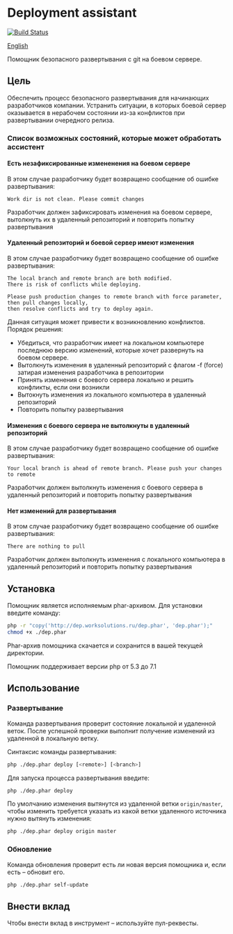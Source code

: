 # Deployment assistant
[![Build Status](https://travis-ci.org/worksolutions/deployment-assistant.svg?branch=master)](https://travis-ci.org/worksolutions/deployment-assistant)

[English](README.md)

Помощник безопасного развертывания с git на боевом сервере.

## Цель

Обеспечить процесс безопасного развертывания для начинающих разработчиков
компании. Устранить ситуации, в которых боевой сервер оказывается в нерабочем 
состоянии из-за конфликтов при развертывании очередного релиза.

### Список возможных состояний, которые может обработать ассистент

#### Есть незафиксированные измененения на боевом сервере

В этом случае разработчику будет возвращено сообщение об ошибке развертывания:

```
Work dir is not clean. Please commit changes
```

Разработчик должен зафиксировать изменения на боевом сервере, вытолкнуть их в удаленный репозиторий
и повторить попытку развертывания

#### Удаленный репозиторий и боевой сервер имеют изменения

В этом случае разработчику будет возвращено сообщение об ошибке развертывания:

```
The local branch and remote branch are both modified.
There is risk of conflicts while deploying. 

Please push production changes to remote branch with force parameter, then pull changes locally, 
then resolve conflicts and try to deploy again.
```

Данная ситуация может привести к возникновлению конфликтов. Порядок решения:

- Убедиться, что разработчик имеет на локальном компьютере последнюю версию изменений, 
которые хочет развернуть на боевом сервере.
- Вытолкнуть изменения в удаленный репозиторий с флагом -f (force) затирая изменения разработчика в репозитории
- Принять изменения с боевого сервера локально и решить конфликты, если они возникли
- Вытокнуть изменения из локального компьютера в удаленный репозиторий
- Повторить попытку развертывания 
 

#### Изменения с боевого сервера не вытолкнуты в удаленный репозиторий

В этом случае разработчику будет возвращено сообщение об ошибке развертывания:

```
Your local branch is ahead of remote branch. Please push your changes to remote
```

Разработчик должен вытолкнуть изменения с боевого сервера в удаленный репозиторий
и повторить попытку развертывания

#### Нет изменений для развертывания

В этом случае разработчику будет возвращено сообщение об ошибке развертывания:

```
There are nothing to pull
```

Разработчик должен вытолкнуть изменения с локального компьютера в удаленный репозиторий
и повторить попытку развертывания

## Установка

Помощник является исполняемым phar-архивом.
Для установки введите команду:

```bash
php -r "copy('http://dep.worksolutions.ru/dep.phar', 'dep.phar');"
chmod +x ./dep.phar
```

Phar-архив помощника скачается и сохранится в вашей текущей директории.

Помощник поддерживает версии php от 5.3 до 7.1

## Использование

### Развертывание

Команда развертывания проверит состояние локальной и удаленной веток.
После успешной проверки выполнит получение изменений из удаленной в локальную ветку.

Синтаксис команды развертывания:

```bash
php ./dep.phar deploy [<remote>] [<branch>]
```

Для запуска процесса развертывания введите:

```bash
php ./dep.phar deploy
```

По умолчанию изменения вытянутся из удаленной ветки `origin/master`, 
чтобы изменить требуется указать из какой ветки удаленного источника
нужно вытянуть изменения:

```bash
php ./dep.phar deploy origin master
```

### Обновление

Команда обновления проверит есть ли новая версия помощника и, если есть – обновит его.

```bash
php ./dep.phar self-update
```

## Внести вклад

Чтобы внести вклад в инструмент – используйте пул-реквесты.